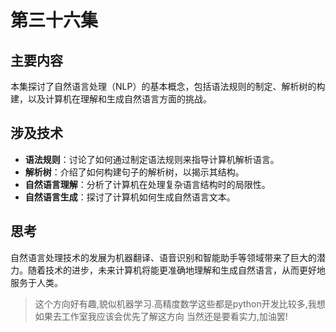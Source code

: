 # 第三十六集

## 主要内容

本集探讨了自然语言处理（NLP）的基本概念，包括语法规则的制定、解析树的构建，以及计算机在理解和生成自然语言方面的挑战。

## 涉及技术

- **语法规则**：讨论了如何通过制定语法规则来指导计算机解析语言。
- **解析树**：介绍了如何构建句子的解析树，以揭示其结构。
- **自然语言理解**：分析了计算机在处理复杂语言结构时的局限性。
- **自然语言生成**：探讨了计算机如何生成自然语言文本。

## 思考

自然语言处理技术的发展为机器翻译、语音识别和智能助手等领域带来了巨大的潜力。随着技术的进步，未来计算机将能更准确地理解和生成自然语言，从而更好地服务于人类。

> 这个方向好有趣,貌似机器学习.高精度数学这些都是python开发比较多,我想如果去工作室我应该会优先了解这方向
> 当然还是要看实力,加油罢!
